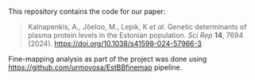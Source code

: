 This repository contains the code for our paper:
> Kalnapenkis, A., Jõeloo, M., Lepik, K _et al_. Genetic determinants of plasma protein levels in the Estonian population. _Sci Rep_ **14**, 7694 (2024). https://doi.org/10.1038/s41598-024-57966-3

Fine-mapping analysis as part of the project was done using https://github.com/urmovosa/EstBBfinemap pipeline.
